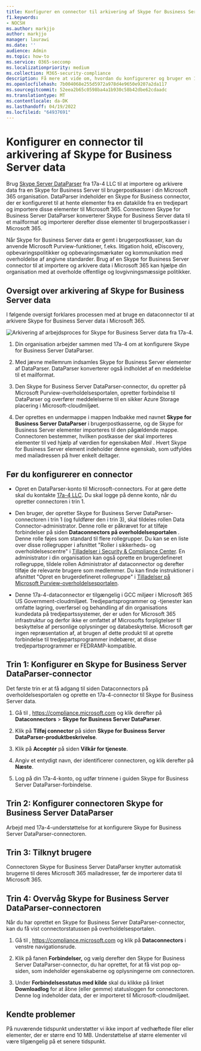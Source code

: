 ```yaml
---
title: Konfigurer en connector til arkivering af Skype for Business Server data i Microsoft 365
f1.keywords:
- NOCSH
ms.author: markjjo
author: markjjo
manager: laurawi
ms.date: ''
audience: Admin
ms.topic: how-to
ms.service: O365-seccomp
ms.localizationpriority: medium
ms.collection: M365-security-compliance
description: Få mere at vide om, hvordan du konfigurerer og bruger en 17a-4-Skype for Business Server DataParser-connector til at importere og arkivere Skype for Business Server data i Microsoft 365.
ms.openlocfilehash: 7b004068e255d5972a978d4e9650e9207a2da117
ms.sourcegitcommit: 52eea2b65c0598ba4a1b930c58b42dbe62cdaadc
ms.translationtype: MT
ms.contentlocale: da-DK
ms.lasthandoff: 04/19/2022
ms.locfileid: "64937691"
---
```

# <a name="set-up-a-connector-to-archive-skype-for-business-server-data"></a>Konfigurer en connector til arkivering af Skype for Business Server data

Brug [Skype Server DataParser](https://www.17a-4.com/skype-server-dataparser/) fra 17a-4 LLC til at importere og arkivere data fra en Skype for Business Server til brugerpostkasser i din Microsoft 365 organisation. DataParser indeholder en Skype for Business connector, der er konfigureret til at hente elementer fra en datakilde fra en tredjepart og importere disse elementer til Microsoft 365. Connectoren Skype for Business Server DataParser konverterer Skype for Business Server data til et mailformat og importerer derefter disse elementer til brugerpostkasser i Microsoft 365.

Når Skype for Business Server data er gemt i brugerpostkasser, kan du anvende Microsoft Purview-funktioner, f.eks. litigation hold, eDiscovery, opbevaringspolitikker og opbevaringsmærkater og kommunikation med overholdelse af angivne standarder. Brug af en Skype for Business Server connector til at importere og arkivere data i Microsoft 365 kan hjælpe din organisation med at overholde offentlige og lovgivningsmæssige politikker.

## <a name="overview-of-archiving-skype-for-business-server-data"></a>Oversigt over arkivering af Skype for Business Server data

I følgende oversigt forklares processen med at bruge en dataconnector til at arkivere Skype for Business Server data i Microsoft 365.

![Arkivering af arbejdsproces for Skype for Business Server data fra 17a-4.](../media/SkypeServerDataParserConnectorWorkflow.png)

1. Din organisation arbejder sammen med 17a-4 om at konfigurere Skype for Business Server DataParser.

2. Med jævne mellemrum indsamles Skype for Business Server elementer af DataParser. DataParser konverterer også indholdet af en meddelelse til et mailformat.

3. Den Skype for Business Server DataParser-connector, du opretter på Microsoft Purview-overholdelsesportalen, opretter forbindelse til DataParser og overfører meddelelserne til en sikker Azure Storage placering i Microsoft-cloudmiljøet.

4. Der oprettes en undermappe i mappen Indbakke med navnet **Skype for Business Server DataParser** i brugerpostkasserne, og de Skype for Business Server elementer importeres til den pågældende mappe. Connectoren bestemmer, hvilken postkasse der skal importeres elementer til ved hjælp af værdien for egenskaben *Mail* . Hvert Skype for Business Server element indeholder denne egenskab, som udfyldes med mailadressen på hver enkelt deltager.

## <a name="before-you-set-up-a-connector"></a>Før du konfigurerer en connector

- Opret en DataParser-konto til Microsoft-connectors. For at gøre dette skal du kontakte [17a-4 LLC](https://www.17a-4.com/contact/). Du skal logge på denne konto, når du opretter connectoren i trin 1.

- Den bruger, der opretter Skype for Business Server DataParser-connectoren i trin 1 (og fuldfører den i trin 3), skal tildeles rollen Data Connector-administrator. Denne rolle er påkrævet for at tilføje forbindelser på siden **Dataconnectors på overholdelsesportalen** . Denne rolle føjes som standard til flere rollegrupper. Du kan se en liste over disse rollegrupper i afsnittet "Roller i sikkerheds- og overholdelsescentre" i [Tilladelser i Security & Compliance Center](../security/office-365-security/permissions-in-the-security-and-compliance-center.md#roles-in-the-security--compliance-center). En administrator i din organisation kan også oprette en brugerdefineret rollegruppe, tildele rollen Administrator af dataconnector og derefter tilføje de relevante brugere som medlemmer. Du kan finde instruktioner i afsnittet "Opret en brugerdefineret rollegruppe" i [Tilladelser på Microsoft Purview-overholdelsesportalen](microsoft-365-compliance-center-permissions.md#create-a-custom-role-group).

- Denne 17a-4-dataconnector er tilgængelig i GCC miljøer i Microsoft 365 US Government-cloudmiljøet. Tredjepartsprogrammer og -tjenester kan omfatte lagring, overførsel og behandling af din organisations kundedata på tredjepartssystemer, der er uden for Microsoft 365 infrastruktur og derfor ikke er omfattet af Microsofts forpligtelser til beskyttelse af personlige oplysninger og databeskyttelse. Microsoft gør ingen repræsentation af, at brugen af dette produkt til at oprette forbindelse til tredjepartsprogrammer indebærer, at disse tredjepartsprogrammer er FEDRAMP-kompatible.

## <a name="step-1-set-up-a-skype-for-business-server-dataparser-connector"></a>Trin 1: Konfigurer en Skype for Business Server DataParser-connector

Det første trin er at få adgang til siden Dataconnectors på overholdelsesportalen og oprette en 17a-4-connector til Skype for Business Server data.

1. Gå til , <https://compliance.microsoft.com> og klik derefter på **Dataconnectors** >  **Skype for Business Server DataParser**.

2. Klik på **Tilføj connector** på siden **Skype for Business Server DataParser-produktbeskrivelse**.

3. Klik på **Acceptér** på siden **Vilkår for tjeneste**.

4. Angiv et entydigt navn, der identificerer connectoren, og klik derefter på **Næste**.

5. Log på din 17a-4-konto, og udfør trinnene i guiden Skype for Business Server DataParser-forbindelse.

## <a name="step-2-configure-the-skype-for-business-server-dataparser-connector"></a>Trin 2: Konfigurer connectoren Skype for Business Server DataParser

Arbejd med 17a-4-understøttelse for at konfigurere Skype for Business Server DataParser-connectoren.

## <a name="step-3-map-users"></a>Trin 3: Tilknyt brugere

Connectoren Skype for Business Server DataParser knytter automatisk brugerne til deres Microsoft 365 mailadresser, før de importerer data til Microsoft 365.

## <a name="step-4-monitor-the-skype-for-business-server-dataparser-connector"></a>Trin 4: Overvåg Skype for Business Server DataParser-connectoren

Når du har oprettet en Skype for Business Server DataParser-connector, kan du få vist connectorstatussen på overholdelsesportalen.

1. Gå til , <https://compliance.microsoft.com> og klik på **Dataconnectors** i venstre navigationsrude.

2. Klik på fanen **Forbindelser,** og vælg derefter den Skype for Business Server DataParser-connector, du har oprettet, for at få vist pop op-siden, som indeholder egenskaberne og oplysningerne om connectoren.

3. Under **Forbindelsesstatus med kilde** skal du klikke på linket **Downloadlog** for at åbne (eller gemme) statusloggen for connectoren. Denne log indeholder data, der er importeret til Microsoft-cloudmiljøet.

## <a name="known-issues"></a>Kendte problemer

På nuværende tidspunkt understøtter vi ikke import af vedhæftede filer eller elementer, der er større end 10 MB. Understøttelse af større elementer vil være tilgængelig på et senere tidspunkt.
